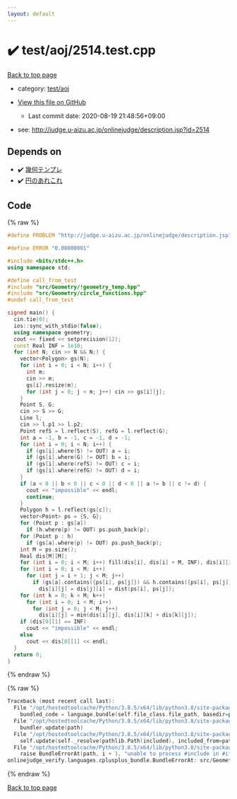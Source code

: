 ```yaml
---
layout: default
---
```


<!-- mathjax config similar to math.stackexchange -->
<script type="text/javascript" async
  src="https://cdnjs.cloudflare.com/ajax/libs/mathjax/2.7.5/MathJax.js?config=TeX-MML-AM_CHTML">
</script>
<script type="text/x-mathjax-config">
  MathJax.Hub.Config({
    TeX: { equationNumbers: { autoNumber: "AMS" }},
    tex2jax: {
      inlineMath: [ ['$','$'] ],
      processEscapes: true
    },
    "HTML-CSS": { matchFontHeight: false },
    displayAlign: "left",
    displayIndent: "2em"
  });
</script>

<script type="text/javascript" src="https://cdnjs.cloudflare.com/ajax/libs/jquery/3.4.1/jquery.min.js"></script>
<script src="https://cdn.jsdelivr.net/npm/jquery-balloon-js@1.1.2/jquery.balloon.min.js" integrity="sha256-ZEYs9VrgAeNuPvs15E39OsyOJaIkXEEt10fzxJ20+2I=" crossorigin="anonymous"></script>
<script type="text/javascript" src="../../../assets/js/copy-button.js"></script>
<link rel="stylesheet" href="../../../assets/css/copy-button.css" />


# :heavy_check_mark: test/aoj/2514.test.cpp

<a href="../../../index.html">Back to top page</a>

* category: <a href="../../../index.html#0d0c91c0cca30af9c1c9faef0cf04aa9">test/aoj</a>
* <a href="{{ site.github.repository_url }}/blob/master/test/aoj/2514.test.cpp">View this file on GitHub</a>
    - Last commit date: 2020-08-19 21:48:56+09:00


* see: <a href="http://judge.u-aizu.ac.jp/onlinejudge/description.jsp?id=2514">http://judge.u-aizu.ac.jp/onlinejudge/description.jsp?id=2514</a>


## Depends on

* :heavy_check_mark: <a href="../../../library/src/Geometry/!geometry_temp.hpp.html">幾何テンプレ</a>
* :heavy_check_mark: <a href="../../../library/src/Geometry/circle_functions.hpp.html">円のあれこれ</a>


## Code

<a id="unbundled"></a>
{% raw %}
```cpp
#define PROBLEM "http://judge.u-aizu.ac.jp/onlinejudge/description.jsp?id=2514"

#define ERROR "0.00000001"

#include <bits/stdc++.h>
using namespace std;

#define call_from_test
#include "src/Geometry/!geometry_temp.hpp"
#include "src/Geometry/circle_functions.hpp"
#undef call_from_test

signed main() {
  cin.tie(0);
  ios::sync_with_stdio(false);
  using namespace geometry;
  cout << fixed << setprecision(12);
  const Real INF = 1e10;
  for (int N; cin >> N && N;) {
    vector<Polygon> gs(N);
    for (int i = 0; i < N; i++) {
      int m;
      cin >> m;
      gs[i].resize(m);
      for (int j = 0; j < m; j++) cin >> gs[i][j];
    }
    Point S, G;
    cin >> S >> G;
    Line l;
    cin >> l.p1 >> l.p2;
    Point refS = l.reflect(S), refG = l.reflect(G);
    int a = -1, b = -1, c = -1, d = -1;
    for (int i = 0; i < N; i++) {
      if (gs[i].where(S) != OUT) a = i;
      if (gs[i].where(G) != OUT) b = i;
      if (gs[i].where(refS) != OUT) c = i;
      if (gs[i].where(refG) != OUT) d = i;
    }
    if (a < 0 || b < 0 || c < 0 || d < 0 || a != b || c != d) {
      cout << "impossible" << endl;
      continue;
    }
    Polygon h = l.reflect(gs[c]);
    vector<Point> ps = {S, G};
    for (Point p : gs[a])
      if (h.where(p) != OUT) ps.push_back(p);
    for (Point p : h)
      if (gs[a].where(p) != OUT) ps.push_back(p);
    int M = ps.size();
    Real dis[M][M];
    for (int i = 0; i < M; i++) fill(dis[i], dis[i] + M, INF), dis[i][i] = 0;
    for (int i = 0; i < M; i++)
      for (int j = i + 1; j < M; j++)
        if (gs[a].contains({ps[i], ps[j]}) && h.contains({ps[i], ps[j]}))
          dis[i][j] = dis[j][i] = dist(ps[i], ps[j]);
    for (int k = 0; k < M; k++)
      for (int i = 0; i < M; i++)
        for (int j = 0; j < M; j++)
          dis[i][j] = min(dis[i][j], dis[i][k] + dis[k][j]);
    if (dis[0][1] == INF)
      cout << "impossible" << endl;
    else
      cout << dis[0][1] << endl;
  }
  return 0;
}
```
{% endraw %}

<a id="bundled"></a>
{% raw %}
```cpp
Traceback (most recent call last):
  File "/opt/hostedtoolcache/Python/3.8.5/x64/lib/python3.8/site-packages/onlinejudge_verify/docs.py", line 349, in write_contents
    bundled_code = language.bundle(self.file_class.file_path, basedir=pathlib.Path.cwd())
  File "/opt/hostedtoolcache/Python/3.8.5/x64/lib/python3.8/site-packages/onlinejudge_verify/languages/cplusplus.py", line 185, in bundle
    bundler.update(path)
  File "/opt/hostedtoolcache/Python/3.8.5/x64/lib/python3.8/site-packages/onlinejudge_verify/languages/cplusplus_bundle.py", line 307, in update
    self.update(self._resolve(pathlib.Path(included), included_from=path))
  File "/opt/hostedtoolcache/Python/3.8.5/x64/lib/python3.8/site-packages/onlinejudge_verify/languages/cplusplus_bundle.py", line 306, in update
    raise BundleErrorAt(path, i + 1, "unable to process #include in #if / #ifdef / #ifndef other than include guards")
onlinejudge_verify.languages.cplusplus_bundle.BundleErrorAt: src/Geometry/circle_functions.hpp: line 11: unable to process #include in #if / #ifdef / #ifndef other than include guards

```
{% endraw %}

<a href="../../../index.html">Back to top page</a>

